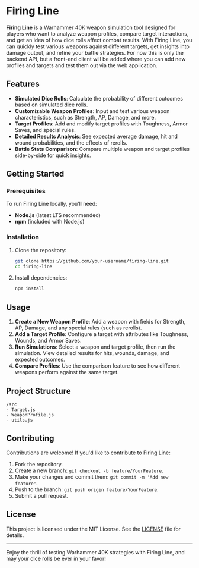 # Firing Line

**Firing Line** is a Warhammer 40K weapon simulation tool designed for players who want to analyze weapon profiles, compare target interactions, and get an idea of how dice rolls affect combat results. With Firing Line, you can quickly test various weapons against different targets, get insights into damage output, and refine your battle strategies. For now this is only the backend API, but a front-end client will be added where you can add new profiles and targets and test them out via the web application. 

## Features

- **Simulated Dice Rolls**: Calculate the probability of different outcomes based on simulated dice rolls.
- **Customizable Weapon Profiles**: Input and test various weapon characteristics, such as Strength, AP, Damage, and more.
- **Target Profiles**: Add and modify target profiles with Toughness, Armor Saves, and special rules.
- **Detailed Results Analysis**: See expected average damage, hit and wound probabilities, and the effects of rerolls.
- **Battle Stats Comparison**: Compare multiple weapon and target profiles side-by-side for quick insights.

## Getting Started

### Prerequisites

To run Firing Line locally, you’ll need:

- **Node.js** (latest LTS recommended)
- **npm** (included with Node.js)

### Installation

1. Clone the repository:

   ```bash
   git clone https://github.com/your-username/firing-line.git
   cd firing-line
   ```

2. Install dependencies:

   ```bash
   npm install
   ```

## Usage

1. **Create a New Weapon Profile**: Add a weapon with fields for Strength, AP, Damage, and any special rules (such as rerolls).
2. **Add a Target Profile**: Configure a target with attributes like Toughness, Wounds, and Armor Saves.
3. **Run Simulations**: Select a weapon and target profile, then run the simulation. View detailed results for hits, wounds, damage, and expected outcomes.
4. **Compare Profiles**: Use the comparison feature to see how different weapons perform against the same target.

## Project Structure

```
/src
- Target.js
- WeaponProfile.js
- utils.js
```

## Contributing

Contributions are welcome! If you'd like to contribute to Firing Line:

1. Fork the repository.
2. Create a new branch: `git checkout -b feature/YourFeature`.
3. Make your changes and commit them: `git commit -m 'Add new feature'`.
4. Push to the branch: `git push origin feature/YourFeature`.
5. Submit a pull request.

## License

This project is licensed under the MIT License. See the [LICENSE](LICENSE) file for details.

---

Enjoy the thrill of testing Warhammer 40K strategies with Firing Line, and may your dice rolls be ever in your favor!
